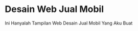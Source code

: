 <html>
  <h1>Desain Web Jual Mobil</h1>
  <P>Ini Hanyalah Tampilan Web Desain Jual Mobil Yang Aku Buat</P>
</html>

